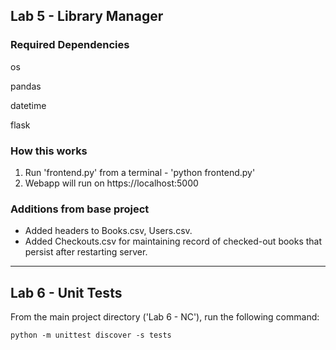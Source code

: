 ## Lab 5 - Library Manager

### Required Dependencies
os

pandas

datetime

flask

### How this works
1. Run 'frontend.py' from a terminal - 'python frontend.py'
2. Webapp will run on https://localhost:5000


### Additions from base project
- Added headers to Books.csv, Users.csv.
- Added Checkouts.csv for maintaining record of checked-out books that persist after restarting server.

---

## Lab 6 - Unit Tests
From the main project directory ('Lab 6 - NC'), run the following command:

`python -m unittest discover -s tests`